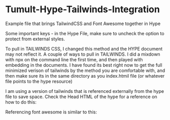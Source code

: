 # Tumult-Hype-Tailwinds-Integration
Example file that brings TailwindCSS and Font Awesome together in Hype

Some important keys - in the Hype File, make sure to uncheck the option to protect from external styles.

To pull in TAILWINDS CSS,  I changed this method and the HYPE document may not reflect it.
A couple of ways to pull in TAILWINDS.  I did a mixdown with npx on the command line the first time, and then played with
embedding in the documents.  I have found its best right now to get the full minimized verison of tailwinds by the method
you are comfortable with, and then make sure its in the same directory as you index.htmil file (or whatever file points to the hype resource)

I am using a version of tailwinds that is referenced externally from the hype file to save space.  Check the Head HTML of the hype
for a reference on how to do this:
	<link href="tailwind.min.css" rel="stylesheet">
  
Referencing font awesome is similar to this:

<link rel="stylesheet" href="https://use.fontawesome.com/releases/v5.15.2/css/all.css" integrity="sha384-vSIIfh2YWi9wW0r9iZe7RJPrKwp6bG+s9QZMoITbCckVJqGCCRhc+ccxNcdpHuYu" crossorigin="anonymous">


